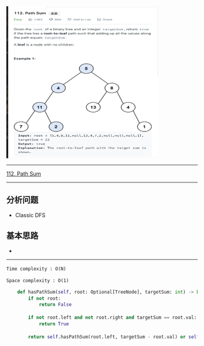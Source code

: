 <img src="2022-11-01-22-28-29.png" width="400" height="400"/>


___
[112. Path Sum](https://leetcode.com/problems/path-sum/)
___

## 分析问题
* Classic DFS

## 基本思路
* 

___

`Time complexity : O(N)`

`Space complexity : O(1)`
```python
    def hasPathSum(self, root: Optional[TreeNode], targetSum: int) -> bool:
        if not root:
            return False
        
        if not root.left and not root.right and targetSum == root.val:
            return True
        
        return self.hasPathSum(root.left, targetSum - root.val) or self.hasPathSum(root.right, targetSum - root.val)
```